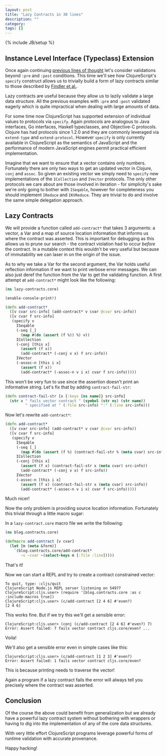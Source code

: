 ```yaml
---
layout: post
title: "Lazy Contracts in 30 lines"
description: ""
category: 
tags: []
---
```

{% include JB/setup %}

## Instance Level Interface (Typeclass) Extension

Once again continuing
[previous lines of thought](http://swannodette.github.io/2015/01/10/faster-validation-through-immutability/)
let's consider validations beyond `:pre` and `:post` conditions. This
time we'll see how ClojureScript's `specify` construct allows us to
trivially build a form of lazy contracts similar to those described by
[Findler et al.](http://citeseerx.ist.psu.edu/viewdoc/summary?doi=10.1.1.124.180).

Lazy contracts are useful because they allow us to lazily validate a large
data structure. All the previous examples with `:pre` and `:post`
validated eagerly which is quite impractical when dealing with large amounts
of data.

For some time now ClojureScript has supported extension of individual
values to protocols via `specify`. Again protocols are analogous to
Java interfaces, Go interfaces, Haskell typeclasses, and Objective-C
protocols. Clojure has had protocols since 1.2.0 and they are commonly
leveraged via `extend-type` and `extend-protocol`. However `specify`
is only currently available in ClojureScript as the semantics of
JavaScript and the performance of modern JavaScript engines permit
practical efficient implementation.

Imagine that we want to ensure that a vector contains only
numbers. Fortunately there are only two ways to get an updated vector
in Clojure, `conj` and `assoc`. So given an existing vector we simply
need to `specify` new implementations of the `ICollection` and
`IVector` protocols. The only other protocols we care about are those
involved in iteration - for simplicity's sake we're only going to
bother with `ISeqable`, however for completeness you should implement
`IReduce` and `IKVReduce`. They are trivial to do and involve the same
simple delegation approach.

## Lazy Contracts

We will provide a function called `add-contract*` that takes 3
arguments: a vector, a Var and a map of source location information
that informs us where the contract was asserted. This is important for
debugging as this allows us to prune our search - the contract
violation had to occur *before* the contract. In a mutable context
this wouldn't be very useful but because of immutability we can laser
in on the origin of the issue.

As to why we take a Var for the second argument, the Var holds useful
reflection information if we want to print verbose error messages. We
can also just deref the function from the Var to get the validating
function. A first attempt at `add-contract*` might look like the
following:

```clj
(ns lazy-contracts.core)  

(enable-console-print!)

(defn add-contract*
  ([v cvar src-info] (add-contract* v cvar @cvar src-info))
  ([v cvar f src-info]
   (specify v
     ISeqable
     (-seq [_]
       (map #(do (assert (f %)) %) v))
     ICollection
     (-conj [this x]
       (assert (f x))
       (add-contract* (-conj v x) f src-info))
     IVector
     (-assoc-n [this i x]
       (assert (f x))
       (add-contract* (-assoc-n v i x) cvar f src-info)))))
```

This won't be very fun to use since the assertion doesn't
print an informative string. Let's fix that by adding
`contract-fail-str`:

```clj
(defn contract-fail-str [x {:keys [ns name]} src-info]
  (str x " fails vector contract " (symbol (str ns) (str name))
         " specified at " (:file src-info) ":" (:line src-info)))
```

Now let's rewrite `add-contract*`:

```clj
(defn add-contract*
  ([v cvar src-info] (add-contract* v cvar @cvar src-info))
  ([v cvar f src-info]
   (specify v
     ISeqable
     (-seq [_]
       (map #(do (assert (f %) (contract-fail-str % (meta cvar) src-info)) %) v))
     ICollection
     (-conj [this x]
       (assert (f x) (contract-fail-str x (meta cvar) src-info))
       (add-contract* (-conj v x) f src-info))
     IVector
     (-assoc-n [this i x]
       (assert (f x) (contract-fail-str x (meta cvar) src-info))
       (add-contract* (-assoc-n v i x) cvar f src-info)))))
```

Much nicer!

Now the only problem is providing source location
information. Fortunately this trivial through a little macro sugar:

In a `lazy-contract.core` macro file we write the following:

```clj
(ns blog.contracts.core)

(defmacro add-contract [v cvar]
  (let [m (meta &form)]
    `(blog.contracts.core/add-contract*
       ~v ~cvar ~(select-keys m [:file :line]))))
```

That's it!

Now we can start a REPL and try to create a contract constrained
vector:

```
To quit, type: :cljs/quit
ClojureScript Node.js REPL server listening on 54977
ClojureScript:cljs.user> (require '[blog.contracts.core :as c :include-macros true])
ClojureScript:cljs.user> (c/add-contract [2 4 6] #'even?)
[2 4 6]
```

This works fine. But if we try this we'll get a sensible error:

```
ClojureScript:cljs.user> (conj (c/add-contract [2 4 6] #'even?) 7)
Error: Assert failed: 7 fails vector contract cljs.core/even? ...
```

Voila!

We'll also get a sensible error even in simple cases like this:

```
ClojureScript:cljs.user> (c/add-contract [1 2 3] #'even?)
Error: Assert failed: 1 fails vector contract cljs.core/even?
```

This is because printing needs to traverse the vector!

Again a program if a lazy contract fails the error will always
tell you precisely where the contract was asserted.

## Conclusion

Of the course the above could benefit from generalization but we
already have a powerful lazy contract system without bothering
with wrappers or having to dig into the implementation of any of
the core data structures.

With very little effort ClojureScript programs leverage
powerful forms of runtime validation with accurate provenance.

Happy hacking!
